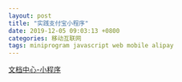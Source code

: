 ```yaml
---
layout: post
title: "实践支付宝小程序"
date: 2019-12-05 09:03:13 +0800
categories: 移动互联网
tags: miniprogram javascript web mobile alipay
---
```


[文档中心-小程序](https://opendocs.alipay.com/mini/introduce)

